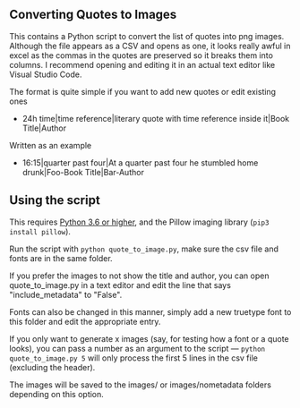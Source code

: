 ## Converting Quotes to Images

This contains a Python script to convert the list of quotes into png images. Although the file appears as a CSV and opens as one, it looks really awful in excel as the commas in the quotes are preserved so it breaks them into columns. I recommend opening and editing it in an actual text editor like Visual Studio Code.

The format is quite simple if you want to add new quotes or edit existing ones

* 24h time|time reference|literary quote with time reference inside it|Book Title|Author

Written as an example

* 16:15|quarter past four|At a quarter past four he stumbled home drunk|Foo-Book Title|Bar-Author

## Using the script
This requires [Python 3.6 or higher](https://apps.microsoft.com/store/search/python), and the Pillow imaging library (`pip3 install pillow`).

Run the script with `python quote_to_image.py`, make sure the csv file and fonts are in the same folder.

If you prefer the images to not show the title and author, you can open quote_to_image.py in a text editor and edit the line that says "include_metadata" to "False".

Fonts can also be changed in this manner, simply add a new truetype font to this folder and edit the appropriate entry.

If you only want to generate x images (say, for testing how a font or a quote looks), you can pass a number as an argument to the script — `python quote_to_image.py 5` will only process the first 5 lines in the csv file (excluding the header).

The images will be saved to the images/ or images/nometadata folders depending on this option.
